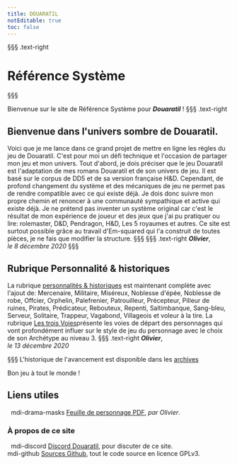 ```yaml
---
title: DOUARATIL
notEditable: true
toc: false
---
```

§§§ .text-right
# Référence Système
§§§

<v-row>
<v-col cols="12" md="6">

Bienvenue sur le site de Référence Système pour _**Douaratil**_ !
§§§ .text-right
## Bienvenue dans l'univers sombre de Douaratil.
Voici que je me lance dans ce grand projet de mettre en ligne les règles du jeu de Douaratil. C'est pour moi un défi technique et l'occasion de partager mon jeu et mon univers. Tout d'abord, je dois préciser que le jeu Douaratil est l'adaptation de mes romans Douaratil et de son univers de jeu. Il est basé sur le corpus de DD5 et de sa version française H&D. Cependant, de profond changement du système et des mécaniques de jeu ne permet pas de rendre compatible avec ce qui existe déjà. Je dois donc suivre mon propre chemin et renoncer à une communauté sympathique et active qui existe déjà. Je ne prétend pas inventer un système original car c'est le résultat de mon expérience de joueur et des jeux que j'ai pu pratiquer ou lire: rolemaster, D&D, Pendragon, H&D, Les 5 royaumes et autres.
Ce site est surtout possible grâce au travail d'Em-squared qui l'a construit de toutes pièces, je ne fais que modifier la structure.
§§§
§§§ .text-right
_**Olivier**_,  
_le 8 décembre 2020_
§§§
## Rubrique Personnalité & historiques
La rubrique [personnalités & historiques](/personnalite-et-historique) est maintenant complète avec l'ajout de: Mercenaire, Militaire, Miséreux, Noblesse d'épée, Noblesse de robe, Offcier, Orphelin, Palefrenier, Patrouilleur, Précepteur, Pilleur de ruines, Pirates, Prédicateur, Rebouteux, Repenti, Saltimbanque, Sang-bleu, Serveur, Solitaire, Trappeur, Vagabond, Villageois et voleur à la tire.
La rubrique [Les trois Voies](/voies)présente les voies de départ des personnages qui vont profondément influer sur le style de jeu du personnage avec le choix de son Archétype au niveau 3.
§§§ .text-right
_**Olivier**_,  
_le 13 décembre 2020_

§§§
L'historique de l'avancement est disponible dans les [archives](/archives/)

Bon jeu à tout le monde !
</v-col>

<v-col cols="12" md="6">

## Liens utiles
&nbsp;
<v-icon>mdi-drama-masks</v-icon> [Feuille de personnage PDF](https://www.), _par Olivier_.  

### À propos de ce site
&nbsp;
<v-icon>mdi-discord</v-icon> [Discord Douaratil](https://discord.gg/wubhKVv9), pour discuter de ce site.  
<v-icon>mdi-github</v-icon> [Sources Github](https://github.com/douaratil/heros-et-dragons-drs), tout le code source en licence GPLv3.  

</v-col>
</v-row>
